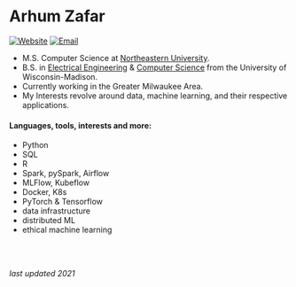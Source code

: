 # Arhum Zafar

[![Website](https://img.shields.io/badge/LinkedIn-%2B-blue)](https://www.linkedin.com/in/arhumz/)
[![Email](https://img.shields.io/badge/Contact-Email-green/)](mailto:work.arhum@gmail.com)



- M.S. Computer Science at [Northeastern University](https://www.khoury.northeastern.edu/).
- B.S. in [Electrical Engineering](https://www.engr.wisc.edu/department/electrical-computer-engineering/) & [Computer Science](https://www.cs.wisc.edu/) from the University of Wisconsin-Madison.
- Currently working in the Greater Milwaukee Area. 
- My Interests revolve around data, machine learning, and their respective applications.


#### Languages, tools, interests and more:

- Python
- SQL
- R
- Spark, pySpark, Airflow
- MLFlow, Kubeflow
- Docker, K8s
- PyTorch & Tensorflow
- data infrastructure
- distributed ML
- ethical machine learning

<br>
<br>


*last updated 2021*


